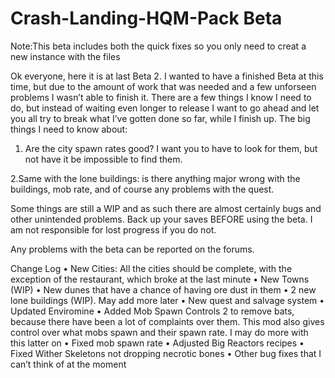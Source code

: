 Crash-Landing-HQM-Pack Beta
======================

Note:This beta includes both the quick fixes so you only need to creat a new instance with the files

Ok everyone, here it is at last Beta 2. 
I wanted to have a finished Beta at this time, but due to the amount of work that was needed and a few unforseen problems I wasn’t able to finish it.
There are a few things I know I need to do, but instead of waiting even longer to release I want to go ahead and let you all try to break what I’ve gotten done so far, while I finish up. The big things I need to know about:

1. Are the city spawn rates good? I want you to have to look for them, but not have it be impossible to find them.

2.Same with the lone buildings: is there anything major wrong with the buildings, mob rate, and of course any problems with the quest.

Some things are still a WIP and as such there are almost certainly bugs and other unintended problems. Back up your saves BEFORE using the beta. I am not responsible for lost progress if you do not.

Any problems with the beta can be reported on the forums.


Change Log
• New Cities: All the cities should be complete, with the exception of the restaurant, which broke at the last minute
• New Towns (WIP)
• New dunes that have a chance of having ore dust in them
• 2 new lone buildings (WIP). May add more later
• New quest and salvage system
• Updated Enviromine
• Added Mob Spawn Controls 2 to remove bats, because there have been a lot of complaints over them. This mod also gives control over what mobs spawn and their spawn rate. I may do more with this latter on
• Fixed mob spawn rate
• Adjusted Big Reactors recipes
• Fixed Wither Skeletons not dropping necrotic bones
• Other bug fixes that I can’t think of at the moment
